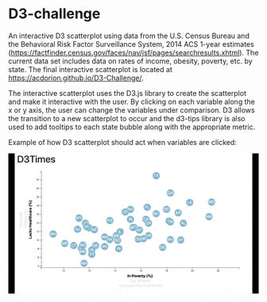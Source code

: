 # D3-challenge
An interactive D3 scatterplot using data  from the U.S. Census Bureau and the Behavioral Risk Factor Surveillance System, 2014 ACS 1-year estimates (https://factfinder.census.gov/faces/nav/jsf/pages/searchresults.xhtml). The current data set includes data on rates of income, obesity, poverty, etc. by state. The final interactive scatterplot is located at https://acdorion.github.io/D3-Challenge/.

The interactive scatterplot uses the D3.js library to create the scatterplot and make it interactive with the user. By clicking on each variable along the x or y axis, the user can change the variables under comparison. D3 allows the transition to a new scatterplot to occur and the d3-tips library is also used to add tooltips to each state bubble along with the appropriate metric.

Example of how D3 scatterplot should act when variables are clicked:

![Website GIF](assets/D3-challenge.gif)
